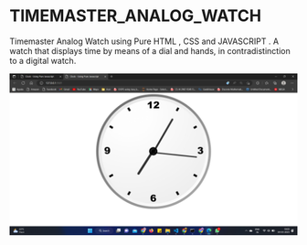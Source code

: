 # TIMEMASTER_ANALOG_WATCH

Timemaster Analog Watch using Pure HTML , CSS and JAVASCRIPT . A watch that displays time by means of a dial and hands, in contradistinction to a digital watch.

![ATIMEMASTER_ANALOG_CLOCK](Image/TIMEMASTER_ANALOG_CLOCK.png)

